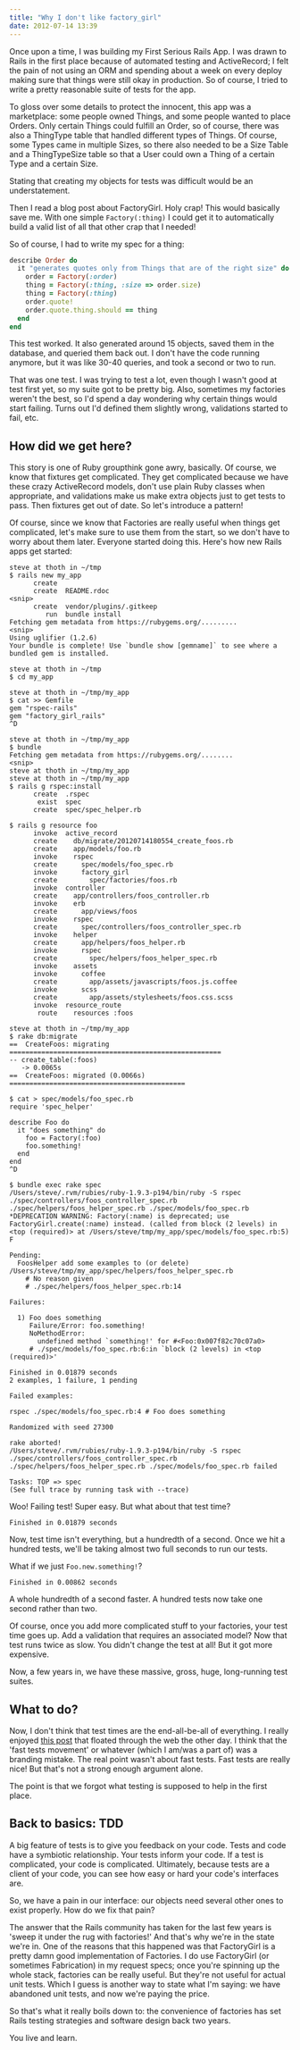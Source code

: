 ```yaml
---
title: "Why I don't like factory_girl"
date: 2012-07-14 13:39
---
```


Once upon a time, I was building my First Serious Rails App. I was drawn to
Rails in the first place because of automated testing and ActiveRecord; I felt
the pain of not using an ORM and spending about a week on every deploy making
sure that things were still okay in production. So of course, I tried to write
a pretty reasonable suite of tests for the app.

To gloss over some details to protect the innocent, this app was a marketplace:
some people owned Things, and some people wanted to place Orders. Only certain
Things could fulfill an Order, so of course, there was also a ThingType table
that handled different types of Things. Of course, some Types came in multiple
Sizes, so there also needed to be a Size Table and a ThingTypeSize table so
that a User could own a Thing of a certain Type and a certain Size.

Stating that creating my objects for tests was difficult would be an
understatement.

Then I read a blog post about FactoryGirl. Holy crap! This would basically save
me. With one simple `Factory(:thing)` I could get it to automatically build a
valid list of all that other crap that I needed!

So of course, I had to write my spec for a thing:

``` ruby
describe Order do
  it "generates quotes only from Things that are of the right size" do
    order = Factory(:order)
    thing = Factory(:thing, :size => order.size)
    thing = Factory(:thing)
    order.quote!
    order.quote.thing.should == thing
  end
end
```

This test worked. It also generated around 15 objects, saved them in the
database, and queried them back out. I don't have the code running anymore, but
it was like 30-40 queries, and took a second or two to run.

That was one test. I was trying to test a lot, even though I wasn't good at
test first yet, so my suite got to be pretty big. Also, sometimes my factories
weren't the best, so I'd spend a day wondering why certain things would start
failing. Turns out I'd defined them slightly wrong, validations started to
fail, etc.

## How did we get here?

This story is one of Ruby groupthink gone awry, basically. Of course, we know
that fixtures get complicated. They get complicated because we have these crazy
ActiveRecord models, don't use plain Ruby classes when appropriate, and
validations make us make extra objects just to get tests to pass. Then fixtures
get out of date. So let's introduce a pattern!

Of course, since we know that Factories are really useful when things get
complicated, let's make sure to use them from the start, so we don't have to
worry about them later. Everyone started doing this. Here's how new Rails apps
get started:

``` plain
steve at thoth in ~/tmp
$ rails new my_app
      create  
      create  README.rdoc
<snip>
      create  vendor/plugins/.gitkeep
         run  bundle install
Fetching gem metadata from https://rubygems.org/.........
<snip>
Using uglifier (1.2.6) 
Your bundle is complete! Use `bundle show [gemname]` to see where a bundled gem is installed.

steve at thoth in ~/tmp
$ cd my_app 

steve at thoth in ~/tmp/my_app
$ cat >> Gemfile
gem "rspec-rails"
gem "factory_girl_rails"
^D

steve at thoth in ~/tmp/my_app
$ bundle
Fetching gem metadata from https://rubygems.org/........
<snip>
steve at thoth in ~/tmp/my_app
steve at thoth in ~/tmp/my_app
$ rails g rspec:install                                                   
      create  .rspec
       exist  spec
      create  spec/spec_helper.rb

$ rails g resource foo
      invoke  active_record
      create    db/migrate/20120714180554_create_foos.rb
      create    app/models/foo.rb
      invoke    rspec
      create      spec/models/foo_spec.rb
      invoke      factory_girl
      create        spec/factories/foos.rb
      invoke  controller
      create    app/controllers/foos_controller.rb
      invoke    erb
      create      app/views/foos
      invoke    rspec
      create      spec/controllers/foos_controller_spec.rb
      invoke    helper
      create      app/helpers/foos_helper.rb
      invoke      rspec
      create        spec/helpers/foos_helper_spec.rb
      invoke    assets
      invoke      coffee
      create        app/assets/javascripts/foos.js.coffee
      invoke      scss
      create        app/assets/stylesheets/foos.css.scss
      invoke  resource_route
       route    resources :foos

steve at thoth in ~/tmp/my_app
$ rake db:migrate                                                         
==  CreateFoos: migrating =====================================================
-- create_table(:foos)
   -> 0.0065s
==  CreateFoos: migrated (0.0066s) ============================================

$ cat > spec/models/foo_spec.rb
require 'spec_helper'

describe Foo do
  it "does something" do
    foo = Factory(:foo)
    foo.something!
  end
end
^D

$ bundle exec rake spec       
/Users/steve/.rvm/rubies/ruby-1.9.3-p194/bin/ruby -S rspec ./spec/controllers/foos_controller_spec.rb ./spec/helpers/foos_helper_spec.rb ./spec/models/foo_spec.rb
*DEPRECATION WARNING: Factory(:name) is deprecated; use FactoryGirl.create(:name) instead. (called from block (2 levels) in <top (required)> at /Users/steve/tmp/my_app/spec/models/foo_spec.rb:5)
F

Pending:
  FoosHelper add some examples to (or delete) /Users/steve/tmp/my_app/spec/helpers/foos_helper_spec.rb
    # No reason given
    # ./spec/helpers/foos_helper_spec.rb:14

Failures:

  1) Foo does something
     Failure/Error: foo.something!
     NoMethodError:
       undefined method `something!' for #<Foo:0x007f82c70c07a0>
     # ./spec/models/foo_spec.rb:6:in `block (2 levels) in <top (required)>'

Finished in 0.01879 seconds
2 examples, 1 failure, 1 pending

Failed examples:

rspec ./spec/models/foo_spec.rb:4 # Foo does something

Randomized with seed 27300

rake aborted!
/Users/steve/.rvm/rubies/ruby-1.9.3-p194/bin/ruby -S rspec ./spec/controllers/foos_controller_spec.rb ./spec/helpers/foos_helper_spec.rb ./spec/models/foo_spec.rb failed

Tasks: TOP => spec
(See full trace by running task with --trace)
```

Woo! Failing test! Super easy. But what about that test time?

```
Finished in 0.01879 seconds
```

Now, test time isn't everything, but a hundredth of a second. Once we hit a
hundred tests, we'll be taking almost two full seconds to run our tests.

What if we just `Foo.new.something!`?

```
Finished in 0.00862 seconds
```

A whole hundredth of a second faster. A hundred tests now take one second
rather than two.

Of course, once you add more complicated stuff to your factories, your test
time goes up. Add a validation that requires an associated model? Now that test
runs twice as slow. You didn't change the test at all! But it got more
expensive.

Now, a few years in, we have these massive, gross, huge, long-running test
suites.

## What to do?

Now, I don't think that test times are the end-all-be-all of everything. I
really enjoyed [this post](http://gmoeck.github.com/2012/07/09/dont-make-your-code-more-testable.html)
that floated through the web the other day. I think that the 'fast tests
movement' or whatever (which I am/was a part of) was a branding mistake. The
real point wasn't about fast tests. Fast tests are really nice! But that's
not a strong enough argument alone.

The point is that we forgot what testing is supposed to help in the first
place.

## Back to basics: TDD

A big feature of tests is to give you feedback on your code. Tests and code
have a symbiotic relationship. Your tests inform your code. If a test is 
complicated, your code is complicated. Ultimately, because tests are a client
of your code, you can see how easy or hard your code's interfaces are.

So, we have a pain in our interface: our objects need several other ones to
exist properly. How do we fix that pain?

The answer that the Rails community has taken for the last few years is 'sweep
it under the rug with factories!' And that's why we're in the state we're in.
One of the reasons that this happened was that FactoryGirl is a pretty damn
good implementation of Factories. I do use FactoryGirl (or sometimes
Fabrication) in my request specs; once you're spinning up the whole stack,
factories can be really useful. But they're not useful for actual unit tests.
Which I guess is another way to state what I'm saying: we have abandoned
unit tests, and now we're paying the price.

So that's what it really boils down to: the convenience of factories has set
Rails testing strategies and software design back two years.

You live and learn.
